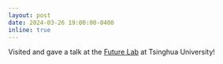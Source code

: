 ```yaml
---
layout: post
date: 2024-03-26 19:00:00-0400
inline: true
---
```


Visited and gave a talk at the [Future Lab](https://thfl.tsinghua.edu.cn/en/) at Tsinghua University!